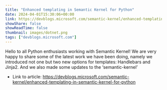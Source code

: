 ```yaml
---
title: "Enhanced templating in Semantic Kernel for Python"
date: 2024-04-01T15:30:06+00:00
link: https://devblogs.microsoft.com/semantic-kernel/enhanced-templating-in-semantic-kernel-for-python
showShare: false
showReadTime: false
thumbnail: images/dotnet.png
tags: ["devblogs.microsoft.com"]
---
```

Hello to all Python enthusiasts working with Semantic Kernel! We are very happy to share some of the latest work we have been doing, namely we introduced not one but two new options for templates: Handlebars and Jinja2. And we also made some updates to the ‘semantic-kernel’

- Link to article: https://devblogs.microsoft.com/semantic-kernel/enhanced-templating-in-semantic-kernel-for-python